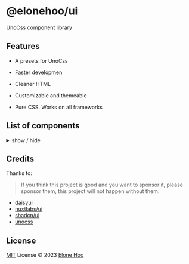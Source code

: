 <h1 >
@elonehoo/ui
</h1>

<p >
UnoCss component library
</p>

## Features

- A presets for UnoCss

- Faster developmen

- Cleaner HTML

- Customizable and themeable

- Pure CSS. Works on all frameworks

## List of components

<details>
<summary>
  show / hide
</summary>

- Elements
  - [x] Avatar
  - [x] Badge
  - [x] Button
  - [ ] Dropdown
  - [ ] Accordion
  - [x] Keyboard Key

- Forms
  - [x] Input
  - [x] Textarea
  - [x] Select
  - [ ] Checkbox
  - [ ] Radio
  - [x] Toggle
  - [ ] Range

- Data
  - [ ] Table

- Navigation
  - [ ] Menu
  - [ ] Pagination

- Overlays
  - [ ] Modal
  - [ ] Popover
  - [ ] Tooltip
  - [ ] Notification

- Layout
  - [x] Card
  - [ ] Container
  - [ ] Skeleton

</details>

## Credits
Thanks to:

> If you think this project is good and you want to sponsor it, please sponsor them, this project will not happen without them.

- [daisyui](https://github.com/saadeghi/daisyui)
- [nuxtlabs/ui](https://github.com/nuxtlabs/ui)
- [shadcn/ui](https://github.com/shadcn/ui)
- [unocss](https://github.com/unocss/unocss)

## License

[MIT](./LICENSE) License © 2023 [Elone Hoo](https://github.com/elonehoo)
